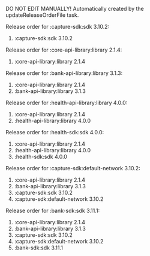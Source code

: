 DO NOT EDIT MANUALLY!
Automatically created by the updateReleaseOrderFile task.

Release order for :capture-sdk:sdk 3.10.2:
 1. :capture-sdk:sdk 3.10.2

Release order for :core-api-library:library 2.1.4:
 1. :core-api-library:library 2.1.4

Release order for :bank-api-library:library 3.1.3:
 1. :core-api-library:library 2.1.4
 2. :bank-api-library:library 3.1.3

Release order for :health-api-library:library 4.0.0:
 1. :core-api-library:library 2.1.4
 2. :health-api-library:library 4.0.0

Release order for :health-sdk:sdk 4.0.0:
 1. :core-api-library:library 2.1.4
 2. :health-api-library:library 4.0.0
 3. :health-sdk:sdk 4.0.0

Release order for :capture-sdk:default-network 3.10.2:
 1. :core-api-library:library 2.1.4
 2. :bank-api-library:library 3.1.3
 3. :capture-sdk:sdk 3.10.2
 4. :capture-sdk:default-network 3.10.2

Release order for :bank-sdk:sdk 3.11.1:
 1. :core-api-library:library 2.1.4
 2. :bank-api-library:library 3.1.3
 3. :capture-sdk:sdk 3.10.2
 4. :capture-sdk:default-network 3.10.2
 5. :bank-sdk:sdk 3.11.1

